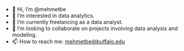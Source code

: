 - 👋 Hi, I’m @mehmetbe
- 👀 I’m interested in data analytics.
- 🌱 I’m currently freelancing as a data analyst.
- 💞️ I’m looking to collaborate on projects involving data analysis and modeling.
- 📫 How to reach me: mehmetbe@buffalo.edu

<!---
mehmetbe/mehmetbe is a ✨ special ✨ repository because its `README.md` (this file) appears on your GitHub profile.
You can click the Preview link to take a look at your changes.
--->
